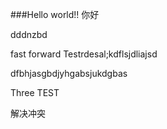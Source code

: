 ###Hello world!!
你好

dddnzbd


fast forward Testrdesal;kdflsjdliajsd


dfbhjasgbdjyhgabsjukdgbas

Three TEST

解决冲突
